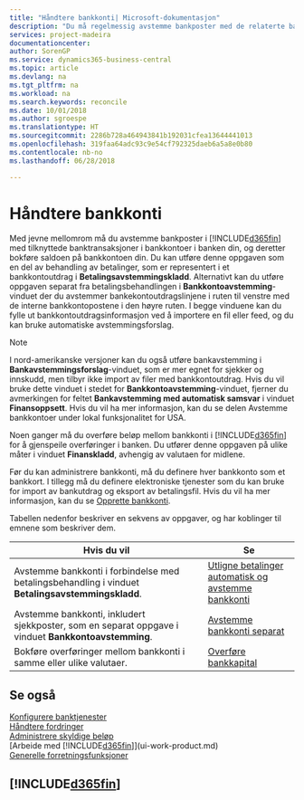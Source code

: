 ```yaml
---
title: "Håndtere bankkonti| Microsoft-dokumentasjon"
description: "Du må regelmessig avstemme bankposter med de relaterte banktransaksjonene i bankkontiene."
services: project-madeira
documentationcenter: 
author: SorenGP
ms.service: dynamics365-business-central
ms.topic: article
ms.devlang: na
ms.tgt_pltfrm: na
ms.workload: na
ms.search.keywords: reconcile
ms.date: 10/01/2018
ms.author: sgroespe
ms.translationtype: HT
ms.sourcegitcommit: 2286b728a464943841b192031cfea13644441013
ms.openlocfilehash: 319faa64adc93c9e54cf792325daeb6a5a8e0b80
ms.contentlocale: nb-no
ms.lasthandoff: 06/28/2018

---
```

# <a name="managing-bank-accounts"></a>Håndtere bankkonti
Med jevne mellomrom må du avstemme bankposter i [!INCLUDE[d365fin](includes/d365fin_md.md)] med tilknyttede banktransaksjoner i bankkontoer i banken din, og deretter bokføre saldoen på bankkontoen din. Du kan utføre denne oppgaven som en del av behandling av betalinger, som er representert i et bankkontoutdrag i **Betalingsavstemmingskladd**. Alternativt kan du utføre oppgaven separat fra betalingsbehandlingen i **Bankkontoavstemming**-vinduet der du avstemmer bankekontoutdragslinjene i ruten til venstre med de interne bankkontopostene i den høyre ruten. I begge vinduene kan du fylle ut bankkontoutdragsinformasjon ved å importere en fil eller feed, og du kan bruke automatiske avstemmingsforslag.

> [!NOTE]  
> I nord-amerikanske versjoner kan du også utføre bankavstemming i **Bankavstemmingsforslag**-vinduet, som er mer egnet for sjekker og innskudd, men tilbyr ikke import av filer med bankkontoutdrag. Hvis du vil bruke dette vinduet i stedet for **Bankkontoavstemming**-vinduet, fjerner du avmerkingen for feltet **Bankavstemming med automatisk samsvar** i vinduet **Finansoppsett**. Hvis du vil ha mer informasjon, kan du se delen Avstemme bankkontoer under lokal funksjonalitet for USA.

Noen ganger må du overføre beløp mellom bankkonti i [!INCLUDE[d365fin](includes/d365fin_md.md)] for å gjenspeile overføringer i banken. Du utfører denne oppgaven på ulike måter i vinduet **Finanskladd**, avhengig av valutaen for midlene.

Før du kan administrere bankkonti, må du definere hver bankkonto som et bankkort. I tillegg må du definere elektroniske tjenester som du kan bruke for import av bankutdrag og eksport av betalingsfil. Hvis du vil ha mer informasjon, kan du se [Opprette bankkonti](bank-setup-banking.md).

Tabellen nedenfor beskriver en sekvens av oppgaver, og har koblinger til emnene som beskriver dem.

| Hvis du vil | Se |
| --- | --- |
| Avstemme bankkonti i forbindelse med betalingsbehandling i vinduet **Betalingsavstemmingskladd**. |[Utligne betalinger automatisk og avstemme bankkonti](receivables-apply-payments-auto-reconcile-bank-accounts.md) |
| Avstemme bankkonti, inkludert sjekkposter, som en separat oppgave i vinduet **Bankkontoavstemming**. |[Avstemme bankkonti separat](bank-how-reconcile-bank-accounts-separately.md) |
| Bokføre overføringer mellom bankkonti i samme eller ulike valutaer. |[Overføre bankkapital](bank-how-transfer-bank-funds.md) |

## <a name="see-also"></a>Se også
[Konfigurere banktjenester](bank-setup-banking.md)  
[Håndtere fordringer](receivables-manage-receivables.md)  
[Administrere skyldige beløp](payables-manage-payables.md)    
[Arbeide med [!INCLUDE[d365fin](includes/d365fin_md.md)]](ui-work-product.md)  
[Generelle forretningsfunksjoner](ui-across-business-areas.md)  

## [!INCLUDE[d365fin](includes/free_trial_md.md)]  
 

